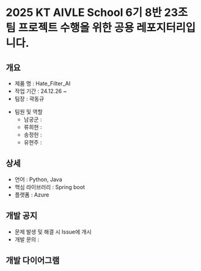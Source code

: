 # 2025 KT AIVLE School 6기 8반 23조 팀 프로젝트 수행을 위한 공용 레포지터리입니다.

## 개요
 - 제품 명 : Hate_Filter_AI
 - 작업 기간 : 24.12.26 ~ 
 - 팀장 : 곽동규
 + 팀원 및 역할
    + 남궁군 : 
    + 류희현 : 
    + 송정헌 : 
    + 유현주 : 
      
## 상세
 - 언어 : Python, Java
 - 핵심 라이브러리 : Spring boot
 - 플랫폼 : Azure
 
## 개발 공지
 - 문제 발생 및 해결 시 Issue에 개시
 - 개발 문의 : 

## 개발 다이어그램



